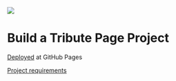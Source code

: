 <img src="https://s3.amazonaws.com/freecodecamp/logo4.0LG.png"/>
<h1>Build a Tribute Page Project</h1>

<p>
    <a href="https://scie4fun.github.io/tribute-page-project/"
       target="blank"
    />
    Deployed</a> at GitHub Pages
</p>
<p>
    <a href="https://www.freecodecamp.org/challenges/build-a-tribute-page"
       target="blank"
    />
        Project requirements
    </a>
</p>